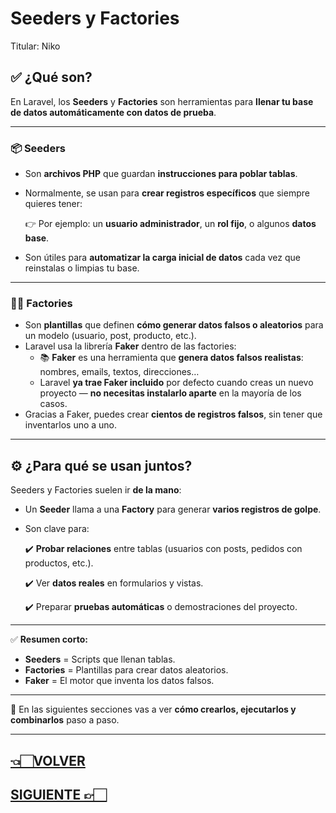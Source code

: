 # Seeders y Factories

Titular: Niko

## ✅ **¿Qué son?**

En Laravel, los **Seeders** y **Factories** son herramientas para **llenar tu base de datos automáticamente con datos de prueba**.

---

### 📦 **Seeders**

- Son **archivos PHP** que guardan **instrucciones para poblar tablas**.
- Normalmente, se usan para **crear registros específicos** que siempre quieres tener:
    
    👉 Por ejemplo: un **usuario administrador**, un **rol fijo**, o algunos **datos base**.
    
- Son útiles para **automatizar la carga inicial de datos** cada vez que reinstalas o limpias tu base.

---

### 🧑‍🌾 **Factories**

- Son **plantillas** que definen **cómo generar datos falsos o aleatorios** para un modelo (usuario, post, producto, etc.).
- Laravel usa la librería **Faker** dentro de las factories:
    - 📚 **Faker** es una herramienta que **genera datos falsos realistas**: nombres, emails, textos, direcciones…
    - Laravel **ya trae Faker incluido** por defecto cuando creas un nuevo proyecto — **no necesitas instalarlo aparte** en la mayoría de los casos.
- Gracias a Faker, puedes crear **cientos de registros falsos**, sin tener que inventarlos uno a uno.

---

## ⚙️ **¿Para qué se usan juntos?**

Seeders y Factories suelen ir **de la mano**:

- Un **Seeder** llama a una **Factory** para generar **varios registros de golpe**.
- Son clave para:
    
    ✔️ **Probar relaciones** entre tablas (usuarios con posts, pedidos con productos, etc.).
    
    ✔️ Ver **datos reales** en formularios y vistas.
    
    ✔️ Preparar **pruebas automáticas** o demostraciones del proyecto.
    

---

✅ **Resumen corto:**

- **Seeders** = Scripts que llenan tablas.
- **Factories** = Plantillas para crear datos aleatorios.
- **Faker** = El motor que inventa los datos falsos.

---

🔗 En las siguientes secciones vas a ver **cómo crearlos, ejecutarlos y combinarlos** paso a paso.

---

## [👈🏻VOLVER](Laravel%20index.md)

## [SIGUIENTE 👉🏻](Crear%20Seeders%20y%20Factories.md)